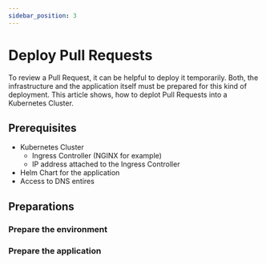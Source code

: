 ```yaml
---
sidebar_position: 3
---
```


# Deploy Pull Requests

To review a Pull Request, it can be helpful to deploy it temporarily. Both, the infrastructure and the application itself must be prepared for this kind of deployment. This article shows, how to deplot Pull Requests into a Kubernetes Cluster.

## Prerequisites

- Kubernetes Cluster
  - Ingress Controller (NGINX for example)
  - IP address attached to the Ingress Controller
- Helm Chart for the application
- Access to DNS entires

## Preparations

### Prepare the environment

### Prepare the application

